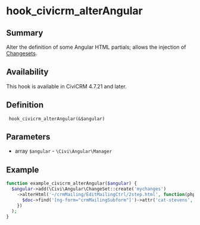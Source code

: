 # hook_civicrm_alterAngular

## Summary

Alter the definition of some Angular HTML partials; allows the injection of [Changesets](/framework/angular/changeset/).

## Availability

This hook is available in CiviCRM 4.7.21 and later.

## Definition

     hook_civicrm_alterAngular(&$angular)

## Parameters

- array `$angular` - `\Civi\Angular\Manager`

## Example

```php
function example_civicrm_alterAngular($angular) {
  $angular->add(\Civi\Angular\ChangeSet::create('mychanges')
    ->alterHtml('~/crmMailing/EditMailingCtrl/2step.html', function(phpQueryObject $doc) {
      $doc->find('[ng-form="crmMailingSubform"]')->attr('cat-stevens', 'ts(\'wild world\')');
    })
  );
}
```
